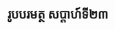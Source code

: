 ---
videoUrl : https://www.facebook.com/sophorn.ith.9/videos/2413418745587057/
category : aphidhamma-6
teacher : "អ៊ុំ សុជា"
title : "រូបបរមត្ថ សប្តាហ៍ទី២៣"
venue : "វត្តសំពៅមាស"
recordedBy : "ឧបាសិកា Ith Sophorn"
layout : post
---